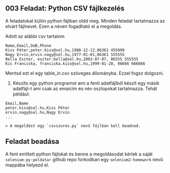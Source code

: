 ## 003 Feladat: Python CSV fájlkezelés

A feladatokat külön python fájlban oldd meg. Minden feladat tartalmazza az elvárt fájlnevet. Ezen a néven fogadható el a megoldás.

Adott az alábbi csv tartalom
```
Name,Email,DoB,Phone
Kiss Péter,peter.kiss@sel.hu,1988-12-12,06361 455899
Nagy Ervin,ervin.nagy@sel.hu,1977-01-01,06361 555555
Bella Eszter, eszter.bella@sel.hu,2003-07-07, 06555 555555
Kis Franciska, franciska.kiss@sel.hu,1999-01-20, 06666 666666
```
Mentsd ezt el egy table_in.csv szöveges állományba. Ezzel fogsz dolgozni.

1) Készíts egy python programot ami a fenti adatfájlból készít egy másik adatfájl-t ami csak az emaicím és név oszlopokat tartalmazza.
Tehát például:
```
Email,Name
peter.kiss@sel.hu,Kiss Péter
ervin.nagy@sel.hu,Nagy Ervin
...
```

    > A megoldást egy `csvszures.py` nevű fájlban kell beadnod.
    
## Feladat beadása
A fent említett python fájlokat és benne a megoldásodat kérlek a saját `selenium-py-peldatar` github repo forkodban egy `selenium2-homework` nevű mappába helyezd el.

